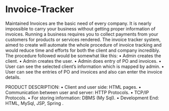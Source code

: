 # Invoice-Tracker
Maintained Invoices are the basic need of every company. It is nearly impossible to carry your business without getting proper information of invoices. Running a business requires you to collect payments from your customers for products or services rendered. The invoice tracker system, aimed to create will automate the whole procedure of invoice tracking and would reduce time and efforts for both the client and company incredibly. The procedure followed would be somewhat like this:
•	Admin creates the client.
•	Admin creates the user.
•	Admin does entry of PO and invoices.
•	User can see the selected client’s information which is mapped by admin.
•	User can see the entries of PO and invoices and also can enter the invoice details.

PRODUCT DESCRIPTION:
•	Client and user side:  HTML pages.
•	Communication between user and server: HTTP Protocols.
•	TCP/IP Protocols.
•	For storing information: DBMS (My Sql).
•	Development End: HTML, MySql, JSP, Spring .

